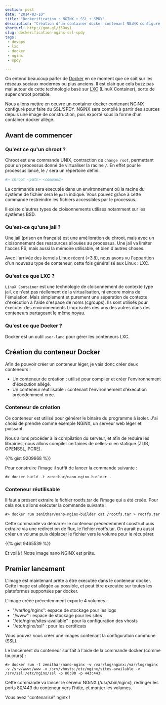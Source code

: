 ```yaml
---
section: post
date: "2014-03-10"
title: "Dockerification : NGINX + SSL + SPDY"
description: "Création d'un container docker contenant NGiNX configuré pour du SSL / SPDY."
shorturl: http://goo.gl/33Ouy1
slug: dockerification-nginx-ssl-spdy
tags:
 - devops
 - lxc
 - docker
 - nginx
 - spdy

---
```


On entend beaucoup parler de [Docker](https://www.docker.io/) en ce moment que ce soit sur les réseaux sociaux modernes ou plus anciens. Il est clair que cela buzz pas mal autour de cette technologie basé sur [LXC](http://linuxcontainers.org/) (LinuX Container), sorte de super chroot portable.

Nous allons mettre en oeuvre un container docker contenant NGiNX configuré pour faire du SSL/SPDY. NGiNX sera compilé à partir des sources depuis une image de construction, puis exporté sous la forme d'un container docker allégé.

## Avant de commencer

### Qu'est ce qu'un chroot ?

Chroot est une commande UNIX, contraction de `change root`, permettant pour un processus donné de virtualiser la racine `/`. En effet pour le processus lancé, le `/` sera un répertoire défini.

```bash
#> chroot <path> <command>
```

La commande sera executée dans un environnement où la racine du système de fichier sera le `path` indiqué. Vous pouvez grâce à cette commande restreindre les fichiers accessibles par le processus.

Il existe d'autres types de cloisonnements utilisés notamment sur les systèmes BSD.

### Qu'est-ce qu'une jail ?

Une jail (prison en français) est une amélioration du chroot, mais avec un cloisonnement des ressources allouées au processus. Une jail va limiter l'accès FS, mais aussi la mémoire utilisable, et bien d'autres choses.

Avec l'arrivée des kernels Linux récent (>3.8), nous avons vu l'apparition d'un nouveau type de conteneur, cette fois généralisé aux Linux : LXC.

### Qu'est ce que LXC ?

`LinuX Container` est une technologie de cloisonnement de contexte type jail, ce n'est pas réellement de la virtualisation, ni encore moins de l'émulation. Mais simplement et purement une séparation de contexte d'exécution à l'aide d'espace de noms (cgroups). Ils sont utilisés pour éxecuter des environnements Linux isolés des uns des autres dans des conteneurs partageant le même noyau.

### Qu'est ce que Docker ?

Docker est un outil `user-land` pour gérer les conteneurs LXC. 

## Création du conteneur Docker

Afin de pouvoir créer un conteneur léger, je vais donc créer deux conteneurs :

  * Un conteneur de création : utilisé pour compiler et créer l'environnement d'éxecution allégé.
  * Un conteneur réutilisable : contenant l'environnement d'éxecution précédemment crée.

### Conteneur de création

Ce conteneur est utilisé pour générer le binaire du programme à isoler. J'ai choisi de prendre comme exemple NGiNX, un serveur web léger et puissant.

Nous allons procéder à la compilation du serveur, et afin de reduire les librairies, nous allons compiler certaines de celles-ci en statique (ZLIB, OPENSSL, PCRE).

{{% gist 9209968 %}}

Pour construire l'image il suffit de lancer la commande suivante :

```
#> docker build -t zenithar/nano-nginx-builder .
```

### Conteneur réutilisable

Il faut a présent extraire le fichier rootfs.tar de l'image qui a été créée. Pour cela nous allons exécuter la commande suivante :

```
#> docker run zenithar/nano-nginx-builder cat /rootfs.tar > rootfs.tar
```

Cette commande va démarrer le conteneur précedemment construit puis extraire via une redirection de flux, le fichier rootfs.tar. On aurait pu aussi créer un volume puis déplacer le fichier vers le volume pour le récupérer.

{{% gist 9465539 %}}

Et voilà ! Notre image nano NGiNX est prête.

## Premier lancement

L'image est maintenant prête a être executée dans le conteneur docker. Cette image est allégée au possible, et peut être executée sur toutes les plateformes supportées par docker.

L'image créée précedemment exporte 4 volumes :

  * "/var/log/nginx": espace de stockage pour les logs
  * "/www" : espace de stockage pour les sites
  * "/etc/nginx/sites-available" : pour la configuration des vhosts
  * "/etc/nginx/ssl" : pour les certificats

Vous pouvez vous créer une images contenant la configuration commune (SSL).

Le lancement du conteneur sur fait à l'aide de la commande docker (comme toujours) :

```
#> docker run -t zenithar/nano-nginx -v /var/log/nginx:/var/log/nginx -v /srv/www:/www -v /srv/vhosts:/etc/nginx/sites-available -v /srv/ssl:/etc/nginx/ssl -p 80:80 -p 443:443
```

Cette commande va lancer le serveur NGiNX (/usr/sbin/nginx), rediriger les ports 80/443 du conteneur vers l'hôte, et monter les volumes.

Vous avez "contenarisé" nginx !
